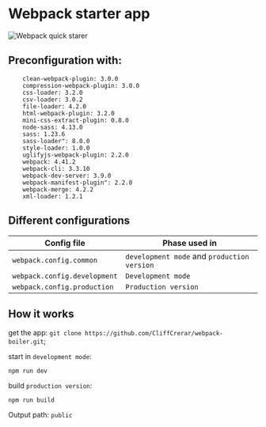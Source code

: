 # Webpack starter app

![Webpack quick starer](https://cdn-cloudflare.ga.s3.amazonaws.com/assets/misc/wp-boiler.png)

## Preconfiguration with:
```
	clean-webpack-plugin: 3.0.0
	compression-webpack-plugin: 3.0.0
	css-loader: 3.2.0
	csv-loader: 3.0.2
	file-loader: 4.2.0
	html-webpack-plugin: 3.2.0
	mini-css-extract-plugin: 0.8.0
	node-sass: 4.13.0
	sass: 1.23.6
	sass-loader": 8.0.0
	style-loader: 1.0.0
	uglifyjs-webpack-plugin: 2.2.0 
	webpack: 4.41.2 
	webpack-cli: 3.3.10 
	webpack-dev-server: 3.9.0 
	webpack-manifest-plugin": 2.2.0 
	webpack-merge: 4.2.2 
	xml-loader: 1.2.1
```

## Different configurations

|Config file|Phase used in|
|-|-|
|`webpack.config.common`| `development mode` and `production version` |
|`webpack.config.development`| `Development mode`|
|`webpack.config.production`| `Production version` |

## How it works

get the app: `git clone https://github.com/CliffCrerar/webpack-boiler.git`;

start in `development mode`:

`npm run dev`

build `production version`:

`npm run build`

Output path: `public`
